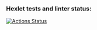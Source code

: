 ### Hexlet tests and linter status:
[![Actions Status](https://github.com/Serrkkaa/frontend-project-44/actions/workflows/hexlet-check.yml/badge.svg)](https://github.com/Serrkkaa/frontend-project-44/actions)
